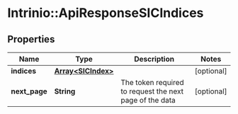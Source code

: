# Intrinio::ApiResponseSICIndices

## Properties
Name | Type | Description | Notes
------------ | ------------- | ------------- | -------------
**indices** | [**Array&lt;SICIndex&gt;**](SICIndex.md) |  | [optional] 
**next_page** | **String** | The token required to request the next page of the data | [optional] 


